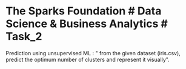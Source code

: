 # The Sparks Foundation # Data Science & Business Analytics # Task_2
 Prediction using unsupervised ML : 
 " from the given dataset (iris.csv), predict the optimum number of clusters and represent it visually". 

